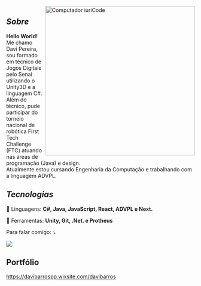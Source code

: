 <img src="https://raw.githubusercontent.com/MicaelliMedeiros/micaellimedeiros/master/image/computer-illustration.png" min-width="400px" max-width="400px" width="400px" align="right" alt="Computador iuriCode">

## *Sobre*
<p align="left"> 
  <strong>Hello World!</strong><br>
  Me chamo Davi Pereira, sou formado em técnico de Jogos Digitais pelo Senai utilizando o Unity3D e a linguagem C#.<br>
  Além do técnico, pude participar do torneio nacional de robótica First Tech Challenge (FTC) atuando nas áreas de programação (Java) e design.<br>
  Atualmente estou cursando Engenharia da Computação e trabalhando com a linguagem ADVPL.<br>
</p>

## *Tecnologias*

<p align="left">
  🚀 Linguagens: <strong>C#, Java, JavaScript, React, ADVPL e Next.</strong>
</p>

<p align="left">
  💼 Ferramentas: <strong>Unity, Git, .Net. e Protheus</strong>
</p>

<p align="left">
  Para falar comigo: ⤵️
</p>

<p align="left">

  <a href="https://www.linkedin.com/in/davi-pereira-17220a22b/" alt="Linkedin">
  <img src="https://img.shields.io/badge/-Linkedin-0e76a8?style=flat-square&logo=Linkedin&logoColor=white&link=LINK-DO-SEU-LINKEDIN" /></a>
</p>

## **Portfólio**

https://davibarrospp.wixsite.com/davibarros

